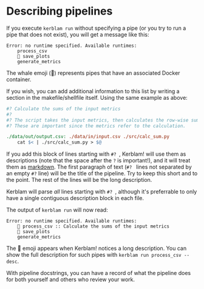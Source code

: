 # Describing pipelines
If you execute `kerblam run` without specifying a pipe (or you try to run a 
pipe that does not exist), you will get a message like this:
```
Error: no runtime specified. Available runtimes:
    process_csv
    🐋 save_plots
    generate_metrics
```
The whale emoji (🐋) represents pipes that have an associated Docker container.

If you wish, you can add additional information to this list by writing a section
in the makefile/shellfile itself. Using the same example as above:
```makefile
#? Calculate the sums of the input metrics
#?
#? The script takes the input metrics, then calculates the row-wise sums.
#? These are important since the metrics refer to the calculation.

./data/out/output.csv: ./data/in/input.csv ./src/calc_sum.py
    cat $< | ./src/calc_sum.py > $@
```
If you add this block of lines starting with `#? `, Kerblam! will use them as
descriptions (note that the space after the `?` is important!), and it will
treat them as [markdown](https://www.markdownguide.org/).
The first paragraph of text (`#? ` lines not separated by an empty `#?` line) will be
the title of the pipeline. Try to keep this short and to the point.
The rest of the lines will be the long description.

Kerblam will parse *all* lines starting with `#? `, although it's preferrable
to only have a single contiguous description block in each file.

The output of `kerblam run` will now read:
```
Error: no runtime specified. Available runtimes:
    📜 process_csv :: Calculate the sums of the input metrics
    🐋 save_plots
    generate_metrics
```
The 📜 emoji appears when Kerblam! notices a long description.
You can show the full description for such pipes with `kerblam run process_csv --desc`.

With pipeline docstrings, you can have a record of what the pipeline does for
both yourself and others who review your work.
